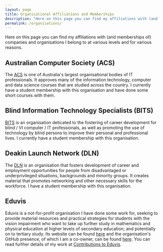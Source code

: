 ```yaml
---
layout: page
title: Organisational Affiliations and Memberships
description: "Here on this page you can find my affiliations with (and memberships of) companies and organisations I belong to at various levels and for various reasons."
permalink: /organisations/
---
```


Here on this page you can find my affiliations with (and memberships of) companies and organisations I belong to at various levels and for various reasons.

## Australian Computer Society (ACS)
The [ACS](https://www.acs.org.au/) is one of Australia's largest organisational bodies of IT professionals.  It approves many of the information technology, computer and data science courses that are studied across the country.  I currently have a student membership with this organisation and have done some short courses with them.

## Blind Information Technology Specialists (BITS)
[BITS](https://bits-acb.org/drupal77/) is an organisation deticated to the fostering of career development for blind / VI computer / IT professionals, as well as promoting the use of technology by blind persons to improve their personal and professional lives.  I currently have a student membership with this organisation.

## Deakin Launch Network (DLN)
The [DLN](https://launchnetwork.deakin.edu.au/) is an organisation that fosters development of career and employment opportunities for people from disadvantaged or underprivileged situations, backgrounds and minority groups.  It creates material that promotes networking and other necessary skills for the workforce.  I have a student membership with this organisation.

## Eduvis
Eduvis is a not-for-profit organisation I have done some work for, seeking to provide material resources and practical strategies for students with the vision impairment who want to take up further study in mathematics and physical education at higher levels of secondary education; and potentially on to tertiary study.  Its website can be found [here](http://www.eduvis.com.au/) and the organisation's GitHub presence, of which I am a co-owner, can be found [here](https://github.com/eduvis/).  You can read further details of my work at [Contributions to Eduvis](/eduvis/).